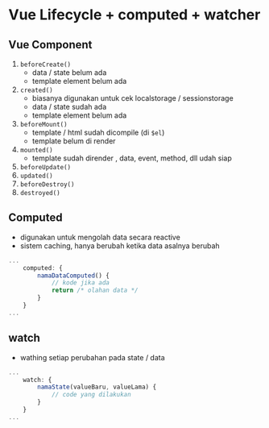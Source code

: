 # Vue Lifecycle + computed + watcher

## Vue Component

1. `beforeCreate()`
   - data / state belum ada
   - template element belum ada
2. `created()`
   - biasanya digunakan untuk cek localstorage / sessionstorage
   - data / state sudah ada
   - template element belum ada
3. `beforeMount()`
   - template / html sudah dicompile (di `$el`)
   - template belum di render
4. `mounted()`
   - template sudah dirender , data, event, method, dll udah siap
5. `beforeUpdate()`
6. `updated()`
7. `beforeDestroy()`
8. `destroyed()`

## Computed

- digunakan untuk mengolah data secara reactive
- sistem caching, hanya berubah ketika data asalnya berubah

```js
...
    computed: {
        namaDataComputed() {
            // kode jika ada
            return /* olahan data */
        }
    }
...
```

## watch

- wathing setiap perubahan pada state / data

```js
...
    watch: {
        namaState(valueBaru, valueLama) {
            // code yang dilakukan
        }
    }
...
```
